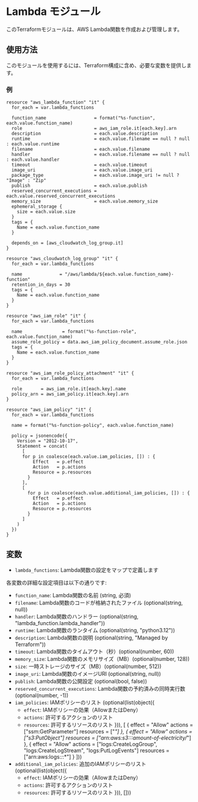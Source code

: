 
# Lambda モジュール

このTerraformモジュールは、AWS Lambda関数を作成および管理します。

## 使用方法

このモジュールを使用するには、Terraform構成に含め、必要な変数を提供します。

### 例

```hcl
resource "aws_lambda_function" "it" {
  for_each = var.lambda_functions

  function_name                  = format("%s-function", each.value.function_name)
  role                           = aws_iam_role.it[each.key].arn
  description                    = each.value.description
  runtime                        = each.value.filename == null ? null : each.value.runtime
  filename                       = each.value.filename
  handler                        = each.value.filename == null ? null : each.value.handler
  timeout                        = each.value.timeout
  image_uri                      = each.value.image_uri
  package_type                   = each.value.image_uri != null ? "Image" : "Zip"
  publish                        = each.value.publish
  reserved_concurrent_executions = each.value.reserved_concurrent_executions
  memory_size                    = each.value.memory_size
  ephemeral_storage {
    size = each.value.size
  }
  tags = {
    Name = each.value.function_name
  }

  depends_on = [aws_cloudwatch_log_group.it]
}

resource "aws_cloudwatch_log_group" "it" {
  for_each = var.lambda_functions

  name              = "/aws/lambda/${each.value.function_name}-function"
  retention_in_days = 30
  tags = {
    Name = each.value.function_name
  }
}

resource "aws_iam_role" "it" {
  for_each = var.lambda_functions

  name               = format("%s-function-role", each.value.function_name)
  assume_role_policy = data.aws_iam_policy_document.assume_role.json
  tags = {
    Name = each.value.function_name
  }
}

resource "aws_iam_role_policy_attachment" "it" {
  for_each = var.lambda_functions

  role       = aws_iam_role.it[each.key].name
  policy_arn = aws_iam_policy.it[each.key].arn
}

resource "aws_iam_policy" "it" {
  for_each = var.lambda_functions

  name = format("%s-function-policy", each.value.function_name)

  policy = jsonencode({
    Version = "2012-10-17",
    Statement = concat(
      [
      for p in coalesce(each.value.iam_policies, []) : {
          Effect   = p.effect
          Action   = p.actions
          Resource = p.resources
        }
      ],      
      [
        for p in coalesce(each.value.additional_iam_policies, []) : {
          Effect   = p.effect
          Action   = p.actions
          Resource = p.resources
        }
      ]
    )  
  })
}
```

## 変数

- `lambda_functions`: Lambda関数の設定をマップで定義します

各変数の詳細な設定項目は以下の通りです:

- `function_name`: Lambda関数の名前 (string, 必須)
- `filename`: Lambda関数のコードが格納されたファイル (optional(string, null))
- `handler`: Lambda関数のハンドラー (optional(string, "lambda_function.lambda_handler"))
- `runtime`: Lambda関数のランタイム (optional(string, "python3.12"))
- `description`: Lambda関数の説明 (optional(string, "Managed by Terraform"))
- `timeout`: Lambda関数のタイムアウト（秒）(optional(number, 60))
- `memory_size`: Lambda関数のメモリサイズ（MB）(optional(number, 128))
- `size`: 一時ストレージのサイズ（MB）(optional(number, 512))
- `image_uri`: Lambda関数のイメージURI (optional(string, null))
- `publish`: Lambda関数の公開設定 (optional(bool, false))
- `reserved_concurrent_executions`: Lambda関数の予約済みの同時実行数 (optional(number, -1))
- `iam_policies`: IAMポリシーのリスト (optional(list(object({
    - `effect`: IAMポリシーの効果（AllowまたはDeny）
    - `actions`: 許可するアクションのリスト
    - `resources`: 許可するリソースのリスト
  })), [ 
    {
      effect    = "Allow"
      actions   = ["ssm:GetParameter"]
      resources = ["*"]
    },
    {
      effect    = "Allow"
      actions   = ["s3:PutObject"]
      resources = ["arn:aws:s3:::amount-of-electricity/*"]
    },
    {
      effect    = "Allow"
      actions   = ["logs:CreateLogGroup", "logs:CreateLogStream", "logs:PutLogEvents"]
      resources = ["arn:aws:logs:*:*:*"]
    }
  ]))
- `additional_iam_policies`: 追加のIAMポリシーのリスト (optional(list(object({
    - `effect`: IAMポリシーの効果（AllowまたはDeny）
    - `actions`: 許可するアクションのリスト
    - `resources`: 許可するリソースのリスト
  })), []))
